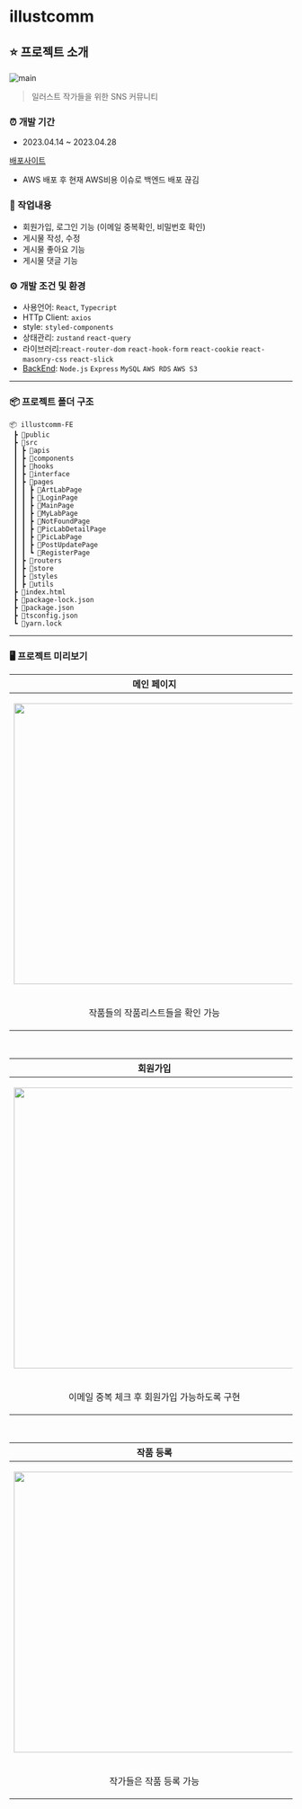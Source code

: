 # illustcomm
## ⭐️ 프로젝트 소개
![main](https://user-images.githubusercontent.com/100064540/235041658-533acc2a-3390-4d0a-a230-530881c4f0ae.png)
> 일러스트 작가들을 위한 SNS 커뮤니티

### ⏰ 개발 기간
- 2023.04.14  ~ 2023.04.28

[배포사이트](https://illustcomm-fe.vercel.app/)
- AWS 배포 후 현재 AWS비용 이슈로 백엔드 배포 끊김

### 📝 작업내용
  - 회원가입, 로그인 기능 (이메일 중복확인, 비밀번호 확인)
  - 게시물 작성, 수정
  - 게시물 좋아요 기능
  - 게시물 댓글 기능

### ⚙️ 개발 조건 및 환경
- 사용언어: `React`, `Typecript`
- HTTp Client: `axios`
- style: `styled-components`
- 상태관리: `zustand` `react-query`
- 라이브러리:`react-router-dom` `react-hook-form` `react-cookie` `react-masonry-css` `react-slick`
- [BackEnd](https://github.com/kjungit/illustcomm-BE): `Node.js` `Express` `MySQL` `AWS RDS` `AWS S3`

---

### 📦 프로젝트 폴더 구조

```
📦 illustcomm-FE
 ┣ 📂public
 ┣ 📂src
 ┃ ┣ 📂apis
 ┃ ┣ 📂components
 ┃ ┣ 📂hooks
 ┃ ┣ 📂interface
 ┃ ┣ 📂pages
 ┃ ┃ ┣ 📂ArtLabPage
 ┃ ┃ ┣ 📂LoginPage
 ┃ ┃ ┣ 📂MainPage
 ┃ ┃ ┣ 📂MyLabPage
 ┃ ┃ ┣ 📂NotFoundPage
 ┃ ┃ ┣ 📂PicLabDetailPage
 ┃ ┃ ┣ 📂PicLabPage
 ┃ ┃ ┣ 📂PostUpdatePage
 ┃ ┃ ┗ 📂RegisterPage
 ┃ ┣ 📂routers
 ┃ ┣ 📂store
 ┃ ┣ 📂styles
 ┃ ┣ 📂utils
 ┣ 📜index.html
 ┣ 📜package-lock.json
 ┣ 📜package.json
 ┣ 📜tsconfig.json
 ┗ 📜yarn.lock
```


---
### 🖥 프로젝트 미리보기

|**메인 페이지**|**ArtLab**|
| --- | --- |
|<p align="center"><img src="https://github.com/kjungit/illustcomm-FE/assets/100064540/45769b22-8caf-4463-aa79-0ad95cf3d4b8" width="500"  style="object-fit: cover; object-position: center;"></p>|<p align="center"><img src="https://github.com/kjungit/illustcomm-FE/assets/100064540/c36e43f2-dc02-4011-b8b5-a983f39d8006" width="500" style="object-fit: cover; object-position: center;"></p>|
|<p align="center">작품들의 작품리스트들을 확인 가능</p>|<p align="center">작가 리스트를 확인 가능</p>|

</br>

|**회원가입**|**로그인**|
| --- | --- |
|<p align="center"><img src="https://github.com/kjungit/illustcomm-FE/assets/100064540/1d61ad6a-d6b6-4794-b130-f0362b5ce991" width="500"  style="object-fit: cover; object-position: center;"></p>|<p align="center"><img src="https://github.com/kjungit/illustcomm-FE/assets/100064540/a35a76eb-252f-46bc-a10f-4638bdf7db4a" width="500" style="object-fit: cover; object-position: center;"></p>|
|<p align="center">이메일 중복 체크 후 회원가입 가능하도록 구현</p>|<p align="center">로그인 후 엑세스 토큰, 리프레시토큰을 쿠키에 저장</p>|

</br>

|**작품 등록**|**작품 수정**|
| --- | --- |
|<p align="center"><img src="https://github.com/kjungit/illustcomm-FE/assets/100064540/c4b7ac80-1271-4ca1-b4f2-832185ad05aa" width="500"  style="object-fit: cover; object-position: center;"></p>|<p align="center"><img src="https://github.com/kjungit/illustcomm-FE/assets/100064540/5898eabf-1d62-4f97-8f37-40ec6f33cd31" width="500" style="object-fit: cover; object-position: center;"></p>|
|<p align="center">작가들은 작품 등록 가능</p>|<p align="center">작품, 타이틀, 설명 수정 가능</p>|


